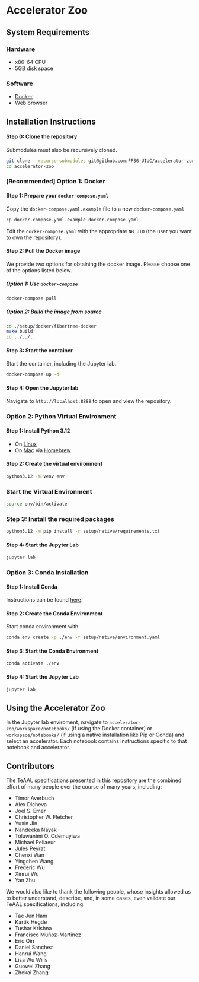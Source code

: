 # Accelerator Zoo

## System Requirements

### Hardware

- x86-64 CPU
- 5GB disk space

### Software

- [Docker](https://www.docker.com/products/docker-desktop/)
- Web browser

## Installation Instructions

#### Step 0: Clone the repository

Submodules must also be recursively cloned.

```bash
git clone --recurse-submodules git@github.com:FPSG-UIUC/accelerator-zoo.git
cd accelerator-zoo
```

### [Recommended] Option 1: Docker

#### Step 1: Prepare your `docker-compose.yaml`

Copy the `docker-compose.yaml.example` file to a new `docker-compose.yaml`

```bash
cp docker-compose.yaml.example docker-compose.yaml
```

Edit the `docker-compose.yaml` with the appropriate `NB_UID` (the user you want
to own the repository).

#### Step 2: Pull the Docker image

We provide two options for obtaining the docker image. Please choose one of the
options listed below.

##### Option 1: Use `docker-compose`

```bash
docker-compose pull
```

##### Option 2: Build the image from source

```bash
cd ./setup/docker/fibertree-docker
make build
cd ../../..
```

#### Step 3: Start the container

Start the container, including the Jupyter lab.

```bash
docker-compose up -d
```

#### Step 4: Open the Jupyter lab

Navigate to `http://localhost:8888` to open and view the repository.

### Option 2: Python Virtual Environment

#### Step 1: Install Python 3.12

- On [Linux](https://docs.python.org/3.12/using/unix.html#getting-and-installing-the-latest-version-of-python)
- On [Mac](https://formulae.brew.sh/formula/python@3.12) via [Homebrew](https://brew.sh/)

#### Step 2: Create the virtual environment

```bash
python3.12 -m venv env
```

### Start the Virtual Environment

```bash
source env/bin/activate
```

### Step 3: Install the required packages

```bash
python3.12 -m pip install -r setup/native/requirements.txt
```

#### Step 4: Start the Jupyter Lab

```bash
jupyter lab
```

### Option 3: Conda Installation

#### Step 1: Install Conda

Instructions can be found [here](https://docs.conda.io/projects/conda/en/latest/user-guide/install/index.html).

#### Step 2: Create the Conda Environment

Start conda environment with
```bash
conda env create -p ./env -f setup/native/environment.yaml
```

#### Step 3: Start the Conda Environment


```bash
conda activate ./env
```

#### Step 4: Start the Jupyter Lab

```bash
jupyter lab
```

## Using the Accelerator Zoo

In the Jupyter lab enviroment, navigate to
`accelerator-zoo/workspace/notebooks/` (if using the Docker container) or
`workspace/notebooks/` (if using a native installation like Pip or Conda) and
select an accelerator.  Each notebook contains instructions specific to that
notebook and accelerator.

## Contributors

The TeAAL specifications presented in this repository are the combined effort
of many people over the course of many years, including:

- Timor Averbuch
- Alex Dicheva
- Joel S. Emer
- Christopher W. Fletcher
- Yuxin Jin
- Nandeeka Nayak
- Toluwanimi O. Odemuyiwa
- Michael Pellaeur
- Jules Peyrat
- Chenxi Wan
- Yingchen Wang
- Frederic Wu
- Xinrui Wu
- Yan Zhu

We would also like to thank the following people, whose insights allowed us to
better understand, describe, and, in some cases, even validate our TeAAL
specifications, including:

- Tae Jun Ham
- Kartik Hegde
- Tushar Krishna
- Francisco Muñoz-Martinez
- Eric Qin
- Daniel Sanchez
- Hanrui Wang
- Lisa Wu Wills
- Guowei Zhang
- Zhekai Zhang

